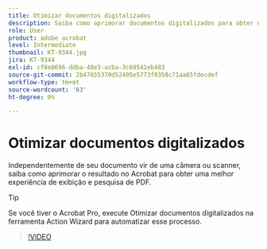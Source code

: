 ```yaml
---
title: Otimizar documentos digitalizados
description: Saiba como aprimorar documentos digitalizados para obter uma melhor experiência de visualização e pesquisa de PDF
role: User
product: adobe acrobat
level: Intermediate
thumbnail: KT-9344.jpg
jira: KT-9344
exl-id: cf8e8696-ddba-48e3-acba-3c69541eb483
source-git-commit: 2b47655370d52405e5773f0358c71aa65fdecdef
workflow-type: tm+mt
source-wordcount: '63'
ht-degree: 0%

---
```


# Otimizar documentos digitalizados

Independentemente de seu documento vir de uma câmera ou scanner, saiba como aprimorar o resultado no Acrobat para obter uma melhor experiência de exibição e pesquisa de PDF.

>[!TIP]
>
>Se você tiver o Acrobat Pro, execute Otimizar documentos digitalizados na ferramenta Action Wizard para automatizar esse processo.

>[!VIDEO](https://video.tv.adobe.com/v/340823?quality=12&learn=on&hidetitle=true)
